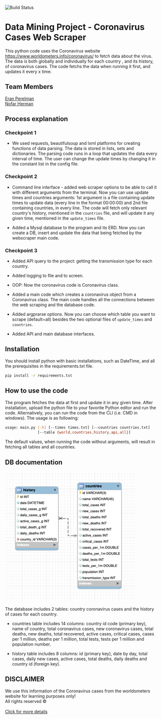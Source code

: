 ![Build Status](https://www.itc.tech/wp-content/uploads/2018/03/site-logo.png)

# Data Mining Project - Coronavirus Cases Web Scraper
This python code uses the Coronavirus website https://www.worldometers.info/coronavirus/ to fetch data about the virus. The data is both globally and individually for each country , and its history, of coronavirus cases. The code fetchs the data when running it first, and updates it every x time.

## Team Members
[Eran Perelman](https://github.com/EranPer/ "Eran Perelman's GitHub")<br/>
[Nofar Herman](https://github.com/nofr "Nofar Herman's GitHub")<br/>

## Process explanation

### Checkpoint 1
- We used requests, beautifulsoup and lxml platforms for creating functions of data parsing. The data is stored in lists, sets and dictionaries. The parsing code runs in a loop that updates the data every interval of time. The user can change the update times by changing it in the constant list in the config file.

### Checkpoint 2
- Command line interface - added web scraper options to be able to call it with different arguments from the terminal. Now you can use update times and countries arguments: 1st argument is a file containing update times to update data (every line in the format 00:00:00) and 2nd file containing countries, in every line. The code will fetch only relevant country's history, mentioned in the ```countries``` file, and will update it any given time, mentioned in the ```update_times``` file.

- Added a Mysql database to the program and its ERD. Now you can create a DB, insert and update the data that being fetched by the webscraper main code.

### Checkpoint 3
- Added API query to the project: getting the transmission type for each country.

- Added logging to file and to screen.

- OOP: Now the coronavirus code is Coronavirus class.

- Added a main code which creates a coronavirus object from a Coronavirus class. The main code handles all the connections between the web scraping and the database code.

- Added argprarse options. Now you can choose which table you want to scrape (default=all) besides the two optional files of ```update_times``` and ```countries```. 

- Added API and main database interfaces.

## Installation
You should install python with basic installations, such as DateTime, and all the prerequisites in the requirements.txt file.
```bash
pip install -r requirements.txt
```

## How to use the code
The program fetches the data at first and update it in any given time.
After installation, upload the python file to your favorite Python editor and run the code. 
Alternatively, you can run the code from the CLI (i.e. CMD in windows). The usage is as following:
```bash
usage: main.py [-h] [--times times.txt] [--countries countries.txt]
               [--table {world,countries,history,api,all}]
```
The default values, when running the code without arguments, will result in fetching all tables and all countries.

## DB documentation
![alt text](ERD1_coronavirus.png "Coronavirus database")

The database includes 2 tables: country coronavirus cases and the history of cases for each country.

- countries table includes 14 columns: country id code (primary key), name of country, total coronavirus cases, new coronavirus cases, total deaths, new deaths, total recovered, active cases, critical cases, cases per 1 million, deaths per 1 million, total tests, tests per 1 million and population number.

- history table includes 8 columns: id (primary key), date by day, total cases, daily new cases, active cases, total deaths, daily deaths and country id (foreign key).

## DISCLAIMER
We use this information of the Coronavirus cases from the worldometers website for learning purposes only!
<br />All rights reserved ©
<br /><br />[Click for more details](https://www.shorturl.at/bqACD "The motivation")
